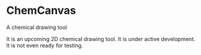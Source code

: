 # ChemCanvas
A chemical drawing tool

It is an upcoming 2D chemical drawing tool.
It is under active development. It is not even ready for testing.
